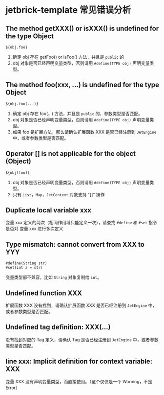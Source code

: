 jetbrick-template 常见错误分析
====================================


The method getXXX() or isXXX() is undefined for the type Object
----------------------------------------------------------------
    
    ${obj.foo}

  1. 确定 obj 存在 getFoo() or isFoo() 方法，并且是 `public` 的
  2. obj 对象是否已经声明变量类型，否则请用 `#define(TYPE obj)` 声明变量类型。


The method foo(xxx, ...) is undefined for the type Object
--------------------------------------------------------------
    
    ${obj.foo(...)}

  1. 确定 obj 存在 foo(...) 方法，并且是 `public` 的，参数类型是否匹配。
  2. obj 对象是否已经声明变量类型，否则请用 `#define(TYPE obj)` 声明变量类型。
  3. 如果 foo 是扩展方法，那么请确认扩展函数 XXX 是否已经注册到 `JetEngine` 中，或者参数类型是否匹配。

Operator [] is not applicable for the object (Object)
----------------------------------------------------------

    ${obj[foo]}

  1. obj 对象是否已经声明变量类型，否则请用 `#define(TYPE obj)` 声明变量类型。
  2. 只有 `List`，`Map`，`JetContext` 对象支持 "[]" 操作


Duplicate local variable xxx
-----------------------------------

  变量 xxx 定义的两次（相同作用域只能定义一次），请查找 `#define` 和 `#set` 指令是否对 变量 xxx 进行多次定义 


Type mismatch: cannot convert from XXX to YYY
-------------------------------------------------------------

    #define(String str)
    #set(int a = str)

  变量类型部不兼容，比如 `String` 对象复制给 `int`。


Undefined function XXX
--------------------------------

  扩展函数 XXX 没有找到，请确认扩展函数 XXX 是否已经注册到 `JetEngine` 中，或者参数类型是否匹配。


Undefined tag definition: XXX(...)
----------------------------------------

  没有找到对应的 Tag 定义，请确认 Tag 是否已经注册到 `JetEngine` 中，或者参数类型是否匹配。


line xxx: Implicit definition for context variable: XXX
------------------------------------------------------------

  变量 XXX 没有声明变量类型，而直接使用。（这个仅仅是一个 Warning，不是 Error）











